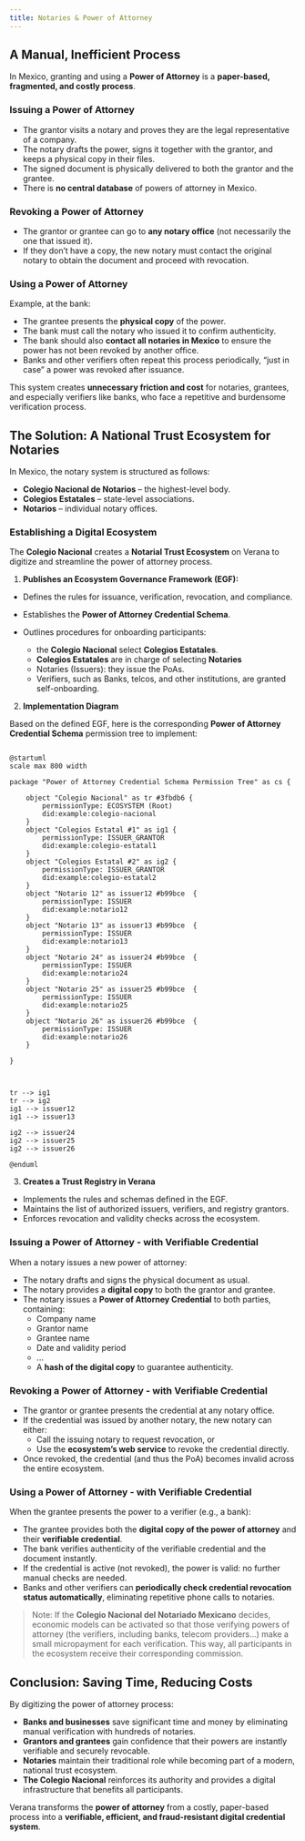 ```yaml
---
title: Notaries & Power of Attorney
---
```


## A Manual, Inefficient Process

In Mexico, granting and using a **Power of Attorney** is a **paper-based, fragmented, and costly process**.

### Issuing a Power of Attorney

- The grantor visits a notary and proves they are the legal representative of a company.
- The notary drafts the power, signs it together with the grantor, and keeps a physical copy in their files.
- The signed document is physically delivered to both the grantor and the grantee.
- There is **no central database** of powers of attorney in Mexico.

### Revoking a Power of Attorney

- The grantor or grantee can go to **any notary office** (not necessarily the one that issued it).
- If they don’t have a copy, the new notary must contact the original notary to obtain the document and proceed with revocation.

### Using a Power of Attorney

Example, at the bank:

- The grantee presents the **physical copy** of the power.
- The bank must call the notary who issued it to confirm authenticity.
- The bank should also **contact all notaries in Mexico** to ensure the power has not been revoked by another office.
- Banks and other verifiers often repeat this process periodically, “just in case” a power was revoked after issuance.

This system creates **unnecessary friction and cost** for notaries, grantees, and especially verifiers like banks, who face a repetitive and burdensome verification process.

## The Solution: A National Trust Ecosystem for Notaries

In Mexico, the notary system is structured as follows:

- **Colegio Nacional de Notarios** – the highest-level body.
- **Colegios Estatales** – state-level associations.
- **Notarios** – individual notary offices.

### Establishing a Digital Ecosystem

The **Colegio Nacional** creates a **Notarial Trust Ecosystem** on Verana to digitize and streamline the power of attorney process.  

1. **Publishes an Ecosystem Governance Framework (EGF):**

- Defines the rules for issuance, verification, revocation, and compliance.
- Establishes the **Power of Attorney Credential Schema**.

- Outlines procedures for onboarding participants:
  - the **Colegio Nacional** select **Colegios Estatales**.
  - **Colegios Estatales** are in charge of selecting **Notaries**
  - Notaries (Issuers): they issue the PoAs.
  - Verifiers, such as Banks, telcos, and other institutions, are granted self-onboarding.

2. **Implementation Diagram**

Based on the defined EGF, here is the corresponding **Power of Attorney Credential Schema** permission tree to implement:

```plantuml

@startuml
scale max 800 width
 
package "Power of Attorney Credential Schema Permission Tree" as cs {

    object "Colegio Nacional" as tr #3fbdb6 {
        permissionType: ECOSYSTEM (Root)
        did:example:colegio-nacional
    }
    object "Colegios Estatal #1" as ig1 {
        permissionType: ISSUER_GRANTOR
        did:example:colegio-estatal1
    }
    object "Colegios Estatal #2" as ig2 {
        permissionType: ISSUER_GRANTOR
        did:example:colegio-estatal2
    }
    object "Notario 12" as issuer12 #b99bce  {
        permissionType: ISSUER
        did:example:notario12
    }
    object "Notario 13" as issuer13 #b99bce  {
        permissionType: ISSUER
        did:example:notario13
    }
    object "Notario 24" as issuer24 #b99bce  {
        permissionType: ISSUER
        did:example:notario24
    }
    object "Notario 25" as issuer25 #b99bce  {
        permissionType: ISSUER
        did:example:notario25
    }
    object "Notario 26" as issuer26 #b99bce  {
        permissionType: ISSUER
        did:example:notario26
    }

}



tr --> ig1 
tr --> ig2 
ig1 --> issuer12
ig1 --> issuer13

ig2 --> issuer24
ig2 --> issuer25
ig2 --> issuer26

@enduml

```

3. **Creates a Trust Registry in Verana**

- Implements the rules and schemas defined in the EGF.
- Maintains the list of authorized issuers, verifiers, and registry grantors.
- Enforces revocation and validity checks across the ecosystem.

### Issuing a Power of Attorney - with Verifiable Credential

When a notary issues a new power of attorney:

- The notary drafts and signs the physical document as usual.
- The notary provides a **digital copy** to both the grantor and grantee.
- The notary issues a **Power of Attorney Credential** to both parties, containing:
  - Company name
  - Grantor name
  - Grantee name
  - Date and validity period
  - ...
  - A **hash of the digital copy** to guarantee authenticity.

### Revoking a Power of Attorney - with Verifiable Credential

- The grantor or grantee presents the credential at any notary office.
- If the credential was issued by another notary, the new notary can either:
  - Call the issuing notary to request revocation, or
  - Use the **ecosystem’s web service** to revoke the credential directly.
- Once revoked, the credential (and thus the PoA) becomes invalid across the entire ecosystem.

### Using a Power of Attorney - with Verifiable Credential

When the grantee presents the power to a verifier (e.g., a bank):

- The grantee provides both the **digital copy of the power of attorney** and their **verifiable credential**.
- The bank verifies authenticity of the verifiable credential and the document instantly.
- If the credential is active (not revoked), the power is valid: no further manual checks are needed.
- Banks and other verifiers can **periodically check credential revocation status automatically**, eliminating repetitive phone calls to notaries.

> Note: If the **Colegio Nacional del Notariado Mexicano** decides, economic models can be activated so that those verifying powers of attorney (the verifiers, including banks, telecom providers...) make a small micropayment for each verification. This way, all participants in the ecosystem receive their corresponding commission.

## Conclusion: Saving Time, Reducing Costs

By digitizing the power of attorney process:

- **Banks and businesses** save significant time and money by eliminating manual verification with hundreds of notaries.
- **Grantors and grantees** gain confidence that their powers are instantly verifiable and securely revocable.
- **Notaries** maintain their traditional role while becoming part of a modern, national trust ecosystem.
- **The Colegio Nacional** reinforces its authority and provides a digital infrastructure that benefits all participants.

Verana transforms the **power of attorney** from a costly, paper-based process into a **verifiable, efficient, and fraud-resistant digital credential system**.
